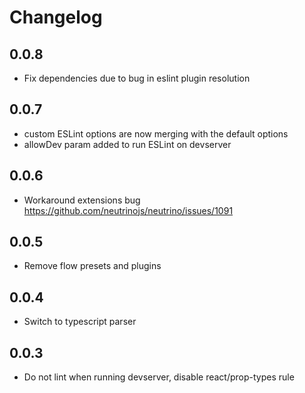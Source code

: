 # Changelog

## 0.0.8

- Fix dependencies due to bug in eslint plugin resolution

## 0.0.7

- custom ESLint options are now merging with the default options
- allowDev param added to run ESLint on devserver

## 0.0.6

- Workaround extensions bug https://github.com/neutrinojs/neutrino/issues/1091

## 0.0.5

- Remove flow presets and plugins

## 0.0.4

- Switch to typescript parser

## 0.0.3

- Do not lint when running devserver, disable react/prop-types rule
